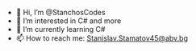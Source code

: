 - 👋 Hi, I’m @StanchosCodes
- 👀 I’m interested in C# and more
- 🌱 I’m currently learning C#
- 📫 How to reach me: Stanislav.Stamatov45@abv.bg

<!---
StanchosCodes/StanchosCodes is a ✨ special ✨ repository because its `README.md` (this file) appears on your GitHub profile.
You can click the Preview link to take a look at your changes.
--->
